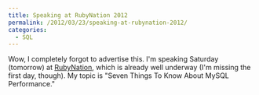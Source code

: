```yaml
---
title: Speaking at RubyNation 2012
permalink: /2012/03/23/speaking-at-rubynation-2012/
categories:
  - SQL
---
```

Wow, I completely forgot to advertise this. I'm speaking Saturday (tomorrow) at [RubyNation][1], which is already well underway (I'm missing the first day, though). My topic is "Seven Things To Know About MySQL Performance."

 [1]: http://www.rubynation.org/
